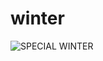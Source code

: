 # winter


![SPECIAL WINTER](https://github.com/wahyu243/winter/blob/main/SPECIAL%20WINTER%202021.png)
